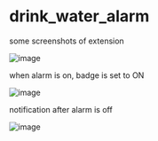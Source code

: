 # drink_water_alarm
some screenshots of extension 


![image](https://github.com/prakriti-yeole/drink_water_alarm/assets/114243966/0c208eee-87eb-410c-b850-661f5bfca637)

when alarm is on, badge is set to ON

![image](https://github.com/prakriti-yeole/drink_water_alarm/assets/114243966/479285b3-87df-4116-b484-ef32161c29bb)


notification after alarm is off


![image](https://github.com/prakriti-yeole/drink_water_alarm/assets/114243966/a5d8942a-74c1-42a0-b811-8aa6cf7d828e)


